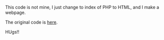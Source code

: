 This code is not mine, I just change to index of PHP to HTML, and I make a webpage.

The original code is <a href="https://github.com/mathhulk/pnrtscr.com">here</a>.

HUgs!!
